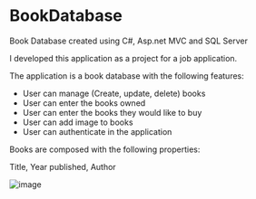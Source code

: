 # BookDatabase
Book Database created using C#, Asp.net MVC and SQL Server

I developed this application as a project for a job application.

The application is a book database with the following features:
-  User can manage (Create, update, delete) books
-  User can enter the books owned
-  User can enter the books they would like to buy
-  User can add image to books
-  User can authenticate in the application

Books are composed with the following properties:

Title, Year published, Author

![image](https://user-images.githubusercontent.com/59838730/222165466-d7cd44fc-cf74-474e-b6cb-e686cadc5ee6.png)
